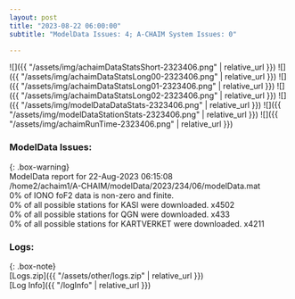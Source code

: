 ```yaml
---
layout: post
title: "2023-08-22 06:00:00"
subtitle: "ModelData Issues: 4; A-CHAIM System Issues: 0"

---
```


![]({{ "/assets/img/achaimDataStatsShort-2323406.png" | relative_url }})
![]({{ "/assets/img/achaimDataStatsLong00-2323406.png" | relative_url }})
![]({{ "/assets/img/achaimDataStatsLong01-2323406.png" | relative_url }})
![]({{ "/assets/img/achaimDataStatsLong02-2323406.png" | relative_url }})
![]({{ "/assets/img/modelDataDataStats-2323406.png" | relative_url }})
![]({{ "/assets/img/modelDataStationStats-2323406.png" | relative_url }})
![]({{ "/assets/img/achaimRunTime-2323406.png" | relative_url }})


### ModelData Issues:  
  
{: .box-warning}  
 ModelData report for 22-Aug-2023 06:15:08   
 /home2/achaim1/A-CHAIM/modelData/2023/234/06/modelData.mat   
 0% of IONO foF2 data is non-zero and finite.   
 0% of all possible stations for KASI were downloaded. x4502   
 0% of all possible stations for QGN were downloaded. x433   
 0% of all possible stations for KARTVERKET were downloaded. x4211   
  


### Logs:  
  
{: .box-note}  
[Logs.zip]({{ "/assets/other/logs.zip" | relative_url }})  
[Log Info]({{ "/logInfo" | relative_url }})  
